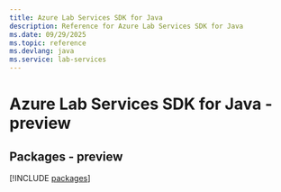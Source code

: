 ```yaml
---
title: Azure Lab Services SDK for Java
description: Reference for Azure Lab Services SDK for Java
ms.date: 09/29/2025
ms.topic: reference
ms.devlang: java
ms.service: lab-services
---
```

# Azure Lab Services SDK for Java - preview
## Packages - preview
[!INCLUDE [packages](lab-services-index.md)]